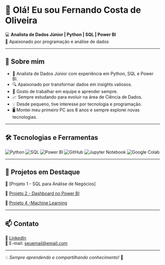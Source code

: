# 👋 Olá! Eu sou Fernando Costa de Oliveira

💻 **Analista de Dados Júnior | Python | SQL | Power BI**  
🚀 Apaixonado por programação e análise de dados

---

## 📌 Sobre mim

- 🎯 Analista de Dados Júnior com experiência em Python, SQL e Power BI.
- 🔍 Apaixonado por transformar dados em insights valiosos.
- 🤝 Gosto de trabalhar em equipe e aprender sempre.
- 📈 Sempre estudando para evoluir na área de Ciência de Dados.
- 💡 Desde pequeno, tive interesse por tecnologia e programação.
- 🖥️ Montei meu primeiro PC aos 8 anos e sempre explorei novas tecnologias.

---

## 🛠️ Tecnologias e Ferramentas

![Python](https://img.shields.io/badge/-Python-3776AB?style=flat-square&logo=Python&logoColor=white)
![SQL](https://img.shields.io/badge/-SQL-4479A1?style=flat-square&logo=MySQL&logoColor=white)
![Power BI](https://img.shields.io/badge/-Power%20BI-F2C811?style=flat-square&logo=Power%20BI&logoColor=black)
![GitHub](https://img.shields.io/badge/-GitHub-181717?style=flat-square&logo=GitHub&logoColor=white)
![Jupyter Notebook](https://img.shields.io/badge/-Jupyter-FA8800?style=flat-square&logo=Jupyter&logoColor=white)
![Google Colab](https://img.shields.io/badge/-Google%20Colab-F9AB00?style=flat-square&logo=Google%20Colab&logoColor=white)

---

## 🚀 Projetos em Destaque

🔹 [Projeto 1 - SQL para Análise de Negócios]


🔹 [Projeto 2 - Dashboard no Power BI](https://github.com/FernandoOliver2610/Projeto02.git)  



🔹 [Projeto 4 -Machine Learning](https://github.com/FernandoOliver2610/Projeto04.git)



---

## 📫 Contato

🔗 [LinkedIn](https://www.linkedin.com/in/fernando-costa-de-oliveira-97b124348)  
📧 E-mail: seuemail@email.com

---

💡 *Sempre aprendendo e compartilhando conhecimento!* 🚀
